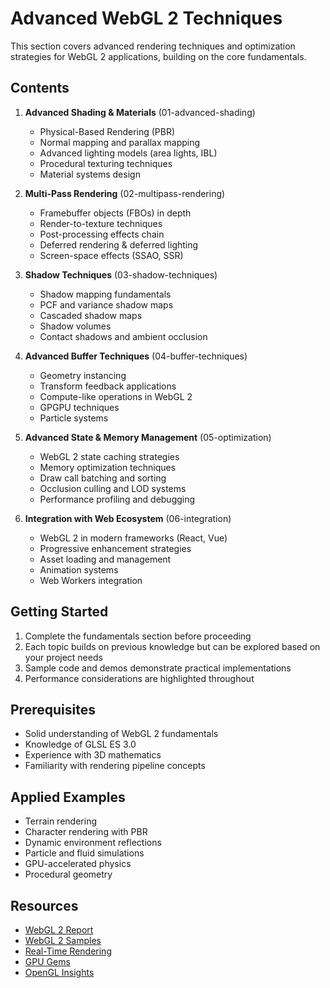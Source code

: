 # Advanced WebGL 2 Techniques

This section covers advanced rendering techniques and optimization strategies for WebGL 2 applications, building on the core fundamentals.

## Contents

1. **Advanced Shading & Materials** (01-advanced-shading)

    - Physical-Based Rendering (PBR)
    - Normal mapping and parallax mapping
    - Advanced lighting models (area lights, IBL)
    - Procedural texturing techniques
    - Material systems design

2. **Multi-Pass Rendering** (02-multipass-rendering)

    - Framebuffer objects (FBOs) in depth
    - Render-to-texture techniques
    - Post-processing effects chain
    - Deferred rendering & deferred lighting
    - Screen-space effects (SSAO, SSR)

3. **Shadow Techniques** (03-shadow-techniques)

    - Shadow mapping fundamentals
    - PCF and variance shadow maps
    - Cascaded shadow maps
    - Shadow volumes
    - Contact shadows and ambient occlusion

4. **Advanced Buffer Techniques** (04-buffer-techniques)

    - Geometry instancing
    - Transform feedback applications
    - Compute-like operations in WebGL 2
    - GPGPU techniques
    - Particle systems

5. **Advanced State & Memory Management** (05-optimization)

    - WebGL 2 state caching strategies
    - Memory optimization techniques
    - Draw call batching and sorting
    - Occlusion culling and LOD systems
    - Performance profiling and debugging

6. **Integration with Web Ecosystem** (06-integration)
    - WebGL 2 in modern frameworks (React, Vue)
    - Progressive enhancement strategies
    - Asset loading and management
    - Animation systems
    - Web Workers integration

## Getting Started

1. Complete the fundamentals section before proceeding
2. Each topic builds on previous knowledge but can be explored based on your project needs
3. Sample code and demos demonstrate practical implementations
4. Performance considerations are highlighted throughout

## Prerequisites

-   Solid understanding of WebGL 2 fundamentals
-   Knowledge of GLSL ES 3.0
-   Experience with 3D mathematics
-   Familiarity with rendering pipeline concepts

## Applied Examples

-   Terrain rendering
-   Character rendering with PBR
-   Dynamic environment reflections
-   Particle and fluid simulations
-   GPU-accelerated physics
-   Procedural geometry

## Resources

-   [WebGL 2 Report](https://webglreport.com/?v=2)
-   [WebGL 2 Samples](https://webgl2fundamentals.org/webgl/lessons/)
-   [Real-Time Rendering](https://www.realtimerendering.com/)
-   [GPU Gems](https://developer.nvidia.com/gpugems/gpugems)
-   [OpenGL Insights](http://openglinsights.com/)
